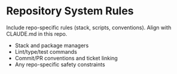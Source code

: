 # Repository System Rules

Include repo-specific rules (stack, scripts, conventions). Align with CLAUDE.md in this repo.

- Stack and package managers
- Lint/type/test commands
- Commit/PR conventions and ticket linking
- Any repo-specific safety constraints

